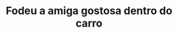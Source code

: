 ---
layout: post
title: Fodeu a amiga gostosa dentro do carro
thumb: fodeu-a-amiga-gostosa-dentro-do-carro
duration: "02:51"
permalink: /:title
video: https://www.xvideos.com/embedframe/59906405
categories: sex, blonde, hot, car, big-ass, horny, outside, big-tits, big-cock, rail
---